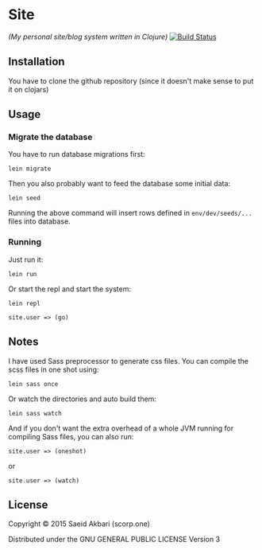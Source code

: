 # Site

*(My personal site/blog system written in Clojure)*
 [![Build Status](https://travis-ci.org/saeidscorp/site.svg?branch=master)](https://travis-ci.org/saeidscorp/site)

## Installation

You have to clone the github repository (since it doesn't make sense to
put it on clojars)

## Usage

### Migrate the database

You have to run database migrations first:

    lein migrate

Then you also probably want to feed the database some initial data:

    lein seed

Running the above command will insert rows defined in `env/dev/seeds/...` files
into database.

### Running

Just run it:

    lein run

Or start the repl and start the system:

    lein repl
    
    site.user => (go)


## Notes

I have used Sass preprocessor to generate css files.
You can compile the scss files in one shot using:

    lein sass once

Or watch the directories and auto build them:

    lein sass watch

And if you don't want the extra overhead of a whole JVM running for
compiling Sass files, you can also run:

    site.user => (oneshot)

or

    site.user => (watch)

## License

Copyright © 2015 Saeid Akbari (scorp.one)

Distributed under the GNU GENERAL PUBLIC LICENSE Version 3
